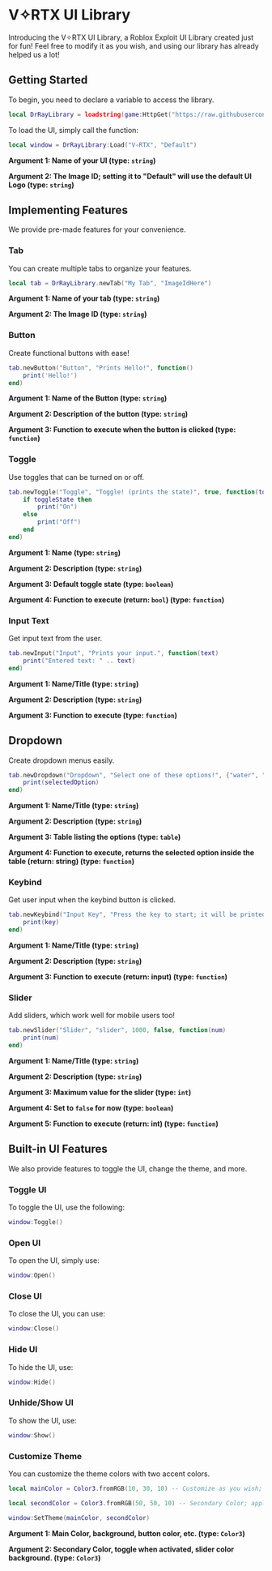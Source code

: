 # V✧RTX UI Library

Introducing the V✧RTX UI Library, a Roblox Exploit UI Library created just for fun! Feel free to modify it as you wish, and using our library has already helped us a lot!

## Getting Started

To begin, you need to declare a variable to access the library.

```lua
local DrRayLibrary = loadstring(game:HttpGet("https://raw.githubusercontent.com/milo22-ux/Ui/refs/heads/main/V%E2%9C%A7RTX.lua"))()
```

To load the UI, simply call the function:

```lua
local window = DrRayLibrary:Load("V✧RTX", "Default")
```

**Argument 1: Name of your UI (type: `string`)**

**Argument 2: The Image ID; setting it to "Default" will use the default UI Logo (type: `string`)**

## Implementing Features

We provide pre-made features for your convenience.

### Tab

You can create multiple tabs to organize your features.

```lua
local tab = DrRayLibrary.newTab("My Tab", "ImageIdHere")
```

**Argument 1: Name of your tab (type: `string`)**

**Argument 2: The Image ID (type: `string`)**

### Button

Create functional buttons with ease!

```lua
tab.newButton("Button", "Prints Hello!", function()
    print('Hello!')
end)
```

**Argument 1: Name of the Button (type: `string`)**

**Argument 2: Description of the button (type: `string`)**

**Argument 3: Function to execute when the button is clicked (type: `function`)**

### Toggle

Use toggles that can be turned on or off.

```lua
tab.newToggle("Toggle", "Toggle! (prints the state)", true, function(toggleState)
    if toggleState then
        print("On")
    else
        print("Off")
    end
end)
```

**Argument 1: Name (type: `string`)**

**Argument 2: Description (type: `string`)**

**Argument 3: Default toggle state (type: `boolean`)**

**Argument 4: Function to execute (return: `bool`) (type: `function`)**

### Input Text

Get input text from the user.

```lua
tab.newInput("Input", "Prints your input.", function(text)
    print("Entered text: " .. text)
end)
```

**Argument 1: Name/Title (type: `string`)**

**Argument 2: Description  (type: `string`)**

**Argument 3: Function to execute (type: `function`)**

## Dropdown

Create dropdown menus easily.

```lua
tab.newDropdown("Dropdown", "Select one of these options!", {"water", "dog", "air", "bb", "airplane", "wohhho", "yeay", "delete"}, function(selectedOption)
    print(selectedOption)
end)
```

**Argument 1: Name/Title (type: `string`)**

**Argument 2: Description  (type: `string`)**

**Argument 3: Table listing the options (type: `table`)**

**Argument 4: Function to execute, returns the selected option inside the table (return: string) (type: `function`)**

### Keybind

Get user input when the keybind button is clicked.

```lua
tab.newKeybind("Input Key", "Press the key to start; it will be printed out.", function(key)
    print(key)
end)
```

**Argument 1: Name/Title (type: `string`)**

**Argument 2: Description  (type: `string`)**

**Argument 3: Function to execute (return: input) (type: `function`)**

### Slider

Add sliders, which work well for mobile users too!

```lua
tab.newSlider("Slider", "slider", 1000, false, function(num)
    print(num)
end)
```

**Argument 1: Name/Title (type: `string`)**

**Argument 2: Description  (type: `string`)**

**Argument 3: Maximum value for the slider (type: `int`)**

**Argument 4: Set to `false` for now (type: `boolean`)**

**Argument 5: Function to execute (return: int) (type: `function`)**

## Built-in UI Features

We also provide features to toggle the UI, change the theme, and more.

### Toggle UI

To toggle the UI, use the following:

```lua
window:Toggle()
```

### Open UI

To open the UI, simply use:

```lua
window:Open()
```

### Close UI

To close the UI, you can use:

```lua
window:Close()
```

### Hide UI

To hide the UI, use:

```lua
window:Hide()
```

### Unhide/Show UI

To show the UI, use:

```lua
window:Show()
```

### Customize Theme

You can customize the theme colors with two accent colors.

```lua
local mainColor = Color3.fromRGB(10, 30, 10) -- Customize as you wish; these are in RGB format. (mainColor applies to main colors like background, buttons, etc.)

local secondColor = Color3.fromRGB(50, 50, 10) -- Secondary Color; applies to Toggle when activated and slider background.

window:SetTheme(mainColor, secondColor)
```

**Argument 1: Main Color, background, button color, etc. (type: `Color3`)**

**Argument 2: Secondary Color, toggle when activated, slider color background. (type: `Color3`)**
